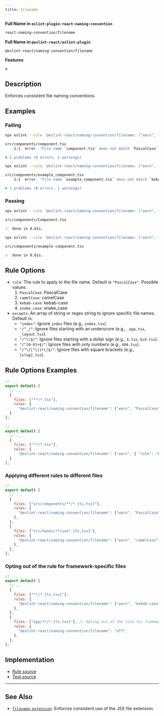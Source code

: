 ```yaml
---
title: filename
---
```


**Full Name in `eslint-plugin-react-naming-convention`**

```sh copy
react-naming-convention/filename
```

**Full Name in `@eslint-react/eslint-plugin`**

```sh copy
@eslint-react/naming-convention/filename
```

**Features**

`⚙️`

## Description

Enforces consistent file naming conventions.

## Examples

### Failing

```bash title="Terminal" {3}
npx eslint --rule '@eslint-react/naming-convention/filename: ["warn", { "rule": "PascalCase" }]' .

src/components/component.tsx
    1:1  error  "File name `component.tsx` does not match `PascalCase`. Should rename to `Component.tsx`  @eslint-react/naming-convention/filename

✖ 1 problems (0 errors, 1 warnings)
```

```bash {3}
npx eslint --rule '@eslint-react/naming-convention/filename: ["warn", { "rule": "kebab-case" }]' .

src/components/example_component.tsx
    1:1  error  "File name `example_component.tsx` does not match `kebab-case`. Should rename to `example-component.tsx`  @eslint-react/naming-convention/filename

✖ 1 problems (0 errors, 1 warnings)
```

### Passing

```bash title="Terminal"
npx eslint --rule '@eslint-react/naming-convention/filename: ["warn", { "rule": "PascalCase" }]' .

src/components/Component.tsx

✨  Done in 0.61s.
```

```bash title="Terminal"
npx eslint --rule '@eslint-react/naming-convention/filename: ["warn", { "rule": "kebab-case" }]' .

src/components/example-component.tsx

✨  Done in 0.61s.
```

## Rule Options

- `rule`: The rule to apply to the file name. Default is `"PascalCase"`. Possible values:
  1. `PascalCase`: PascalCase
  2. `camelCase`: camelCase
  3. `kebab-case`: kebab-case
  4. `snake_case`: snake_case
- `excepts`: An array of string or regex string to ignore specific file names. Default is:
  - `"index"`: Ignore `index` files (e.g., `index.tsx`).
  - `"/^_/"`: Ignore files starting with an underscore (e.g., `_app.tsx`, `_layout.tsx`).
  - `"/^\\$/"`: Ignore files starting with a dollar sign (e.g., `$.tsx`, `$id.tsx`).
  - `"/^[0-9]+$/"`: Ignore files with only numbers (e.g., `404.tsx`).
  - `"/^\[[^\]]+\]$/"`: Ignore files with square brackets (e.g., `[slug].tsx`).

## Rule Options Examples

```js title="eslint.config.js"
// ...
export default [
  // ...
  {
    files: ["**/*.tsx"],
    rules: {
      "@eslint-react/naming-convention/filename": ["warn", "PascalCase"]
  }
];
```

```js title="eslint.config.js"
// ...
export default [
  // ...
  {
    files: ["**/*.tsx"],
    rules: {
      "@eslint-react/naming-convention/filename": ["warn", { "rule": "kebab-case" }]
  }
];
```

### Applying different rules to different files

```js title="eslint.config.js"
// ...
export default [
  // ...
  {
    files: ["src/components/**/*.{ts,tsx}"],
    rules: {
      "@eslint-react/naming-convention/filename": ["warn", "PascalCase"],
    },
  },
  {
    files: ["src/hooks/**/use*.{ts,tsx}"],
    rules: {
      "@eslint-react/naming-convention/filename": ["warn", "camelCase"],
    },
  },
];
```

### Opting out of the rule for framework-specific files

```js title="eslint.config.js"
// ...
export default [
  // ...
  {
    files: ["**/*.{ts,tsx}"],
    rules: {
      "@eslint-react/naming-convention/filename": ["warn", "kebab-case"],
    },
  },
  {
    files: ["app/**/*.{ts,tsx}"], // Opting out of the rule for framework-specific files
    rules: {
      "@eslint-react/naming-convention/filename": "off",
    },
  },
];
```

## Implementation

- [Rule source](https://github.com/Rel1cx/eslint-react/tree/main/packages/plugins/eslint-plugin-react-naming-convention/src/rules/filename.ts)
- [Test source](https://github.com/Rel1cx/eslint-react/tree/main/packages/plugins/eslint-plugin-react-naming-convention/src/rules/filename.spec.ts)

---

## See Also

- [`filename-extension`](./filename-extension):
  Enforces consistent use of the JSX file extension.
